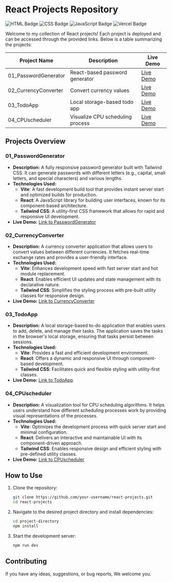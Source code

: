 # React Projects Repository

![HTML Badge](https://img.shields.io/badge/HTML-5-orange) ![CSS Badge](https://img.shields.io/badge/CSS-3-blue) ![JavaScript Badge](https://img.shields.io/badge/JavaScript-ES6-yellow) ![Vercel Badge](https://img.shields.io/badge/Deployed-Vercel-black)

Welcome to my collection of React projects! Each project is deployed and can be accessed through the provided links. Below is a table summarizing the projects:

| Project Name       | Description                            | Live Demo                                        |
|--------------------|----------------------------------------|--------------------------------------------------|
| 01_PasswordGenerator | React-based password generator       | [Live Demo](https://passwordgenerator-tech.netlify.app/) |
| 02_CurrencyConverter | Convert currency values              | [Live Demo](https://currencyconverter-tech.netlify.app/) |
| 03_TodoApp          | Local storage-based todo app          | [Live Demo](https://todoreactapp-tech.netlify.app/) |
| 04_CPUscheduler     | Visualize CPU scheduling process      | [Live Demo](https://cpuscheduler-tech.netlify.app/) |

## Projects Overview

### 01_PasswordGenerator
- **Description:** A fully responsive password generator built with Tailwind CSS. It can generate passwords with different letters (e.g., capital, small letters, and special characters) and various lengths.
- **Technologies Used:** 
  - **Vite**: A fast development build tool that provides instant server start and optimized builds for production.
  - **React**: A JavaScript library for building user interfaces, known for its component-based architecture.
  - **Tailwind CSS**: A utility-first CSS framework that allows for rapid and responsive UI development.
- **Live Demo:** [Link to PasswordGenerator](https://passwordgenerator-tech.netlify.app/)

### 02_CurrencyConverter
- **Description:** A currency converter application that allows users to convert values between different currencies. It fetches real-time exchange rates and provides a user-friendly interface.
- **Technologies Used:** 
  - **Vite**: Enhances development speed with fast server start and hot module replacement.
  - **React**: Enables efficient UI updates and state management with its declarative nature.
  - **Tailwind CSS**: Simplifies the styling process with pre-built utility classes for responsive design.
- **Live Demo:** [Link to CurrencyConverter](https://currencyconverter-tech.netlify.app/)

### 03_TodoApp
- **Description:** A local storage-based to-do application that enables users to add, delete, and manage their tasks. The application saves the tasks in the browser's local storage, ensuring that tasks persist between sessions.
- **Technologies Used:** 
  - **Vite**: Provides a fast and efficient development environment.
  - **React**: Offers a dynamic and responsive UI through component-based development.
  - **Tailwind CSS**: Facilitates quick and flexible styling with utility-first classes.
- **Live Demo:** [Link to TodoApp](https://todoreactapp-tech.netlify.app/)

### 04_CPUscheduler
- **Description:** A visualization tool for CPU scheduling algorithms. It helps users understand how different scheduling processes work by providing visual representations of the processes.
- **Technologies Used:** 
  - **Vite**: Optimizes the development process with quick server start and minimal configuration.
  - **React**: Delivers an interactive and maintainable UI with its component-driven approach.
  - **Tailwind CSS**: Enables responsive design and efficient styling with pre-defined utility classes.
- **Live Demo:** [Link to CPUscheduler](https://cpuscheduler-tech.netlify.app/)

## How to Use

1. Clone the repository:
    ```sh
    git clone https://github.com/your-username/react-projects.git
    cd react-projects
    ```

2. Navigate to the desired project directory and install dependencies:
    ```sh
    cd project-directory
    npm install
    ```

3. Start the development server:
    ```sh
    npm run dev
    ```

## Contributing

If you have any ideas, suggestions, or bug reports, We welcome you.


